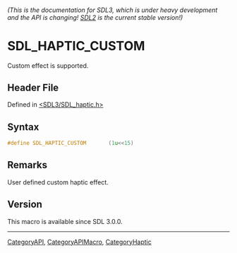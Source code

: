 ###### (This is the documentation for SDL3, which is under heavy development and the API is changing! [SDL2](https://wiki.libsdl.org/SDL2/) is the current stable version!)
# SDL_HAPTIC_CUSTOM

Custom effect is supported.

## Header File

Defined in [<SDL3/SDL_haptic.h>](https://github.com/libsdl-org/SDL/blob/main/include/SDL3/SDL_haptic.h)

## Syntax

```c
#define SDL_HAPTIC_CUSTOM       (1u<<15)
```

## Remarks

User defined custom haptic effect.

## Version

This macro is available since SDL 3.0.0.

----
[CategoryAPI](CategoryAPI), [CategoryAPIMacro](CategoryAPIMacro), [CategoryHaptic](CategoryHaptic)

